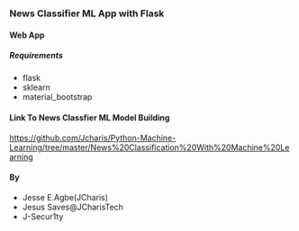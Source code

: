### News Classifier ML App with Flask

#### Web App

##### Requirements
+ flask
+ sklearn
+ material_bootstrap


#### Link To News Classfier ML Model Building
https://github.com/Jcharis/Python-Machine-Learning/tree/master/News%20Classification%20With%20Machine%20Learning


#### By
+ Jesse E.Agbe(JCharis)
+ Jesus Saves@JCharisTech
+ J-Secur1ty
